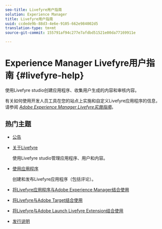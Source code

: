 ```yaml
---
seo-title: Livefyre用户指南
solution: Experience Manager
title: Livefyre用户指南
uuid: ccdede9b-88d3-4e6e-9105-662e984002d5
translation-type: tm+mt
source-git-commit: 155791af94c277e7afdbd51521e00da77169911e

---
```



# Experience Manager Livefyre用户指南 {#livefyre-help}

使用Livefyre studio创建应用程序、收集用户生成的内容和审核内容。

有关如何使用开发人员工具在您的站点上实施和自定义Livefyre应用程序的信息，请参阅 [*Adobe Experience Manager Livefyre实施指南*](/help/implementation/home.md)。

## 热门主题

* [公告](c-anouncements.md#c_anouncements)

* [关于Livefyre](c-product.md#c_product)

   使用Livefyre studio管理应用程序、用户和内容。

* [使用应用程序](c-about-apps/c-about-apps.md#c_about_apps)

   创建和发布Livefyre应用程序（包括评论）。

* [将Livefyre应用程序与Adobe Experience Manager结合使用](https://helpx.adobe.com/experience-manager/6-4/sites/administering/using/livefyre.html)


* [将Livefyre与Adobe Target结合使用](/help/using/c-library/livefyre-target.md)

* [将Livefyre与Adobe Launch Livefyre Extension结合使用](https://docs.adobelaunch.com/extension-reference/web/adobe-livefyre-extension)

* [发行说明](c-rn/c-rn.md#c_rn)

